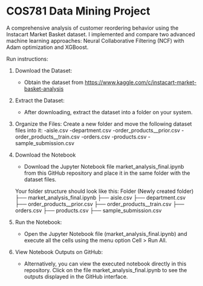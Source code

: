 # COS781 Data Mining Project
A comprehensive analysis of customer reordering behavior using the Instacart Market Basket dataset. I implemented and compare two advanced machine learning approaches: Neural Collaborative Filtering (NCF) with Adam optimization and XGBoost.


Run instructions:
  1. Download the Dataset:
     - Obtain the dataset from https://www.kaggle.com/c/instacart-market-basket-analysis
  
  2. Extract the Dataset:
     - After downloading, extract the dataset into a folder on your system.
      
  3. Organize the Files:
     Create a new folder and move the following dataset files into it:
    -aisle.csv
    -department.csv
    -order_products__prior.csv
    -order_products__train.csv
    -orders.csv
    -products.csv
    -sample_submission.csv

  4. Download the Notebook
     - Download the Jupyter Notebook file market_analysis_final.ipynb from this GitHub repository and place it in the same folder with the dataset files.

     Your folder structure should look like this:
      Folder (Newly created folder)
      ├── market_analysis_final.ipynb
      ├── aisle.csv
      ├── department.csv
      ├── order_products__prior.csv
      ├── order_products__train.csv
      ├── orders.csv
      ├── products.csv
      ├── sample_submission.csv

  5. Run the Notebook:
     - Open the Jupyter Notebook file (market_analysis_final.ipynb) and execute all the cells using the menu option Cell > Run All.

  6. View Notebook Outputs on GitHub:
     - Alternatively, you can view the executed notebook directly in this repository. Click on the file market_analysis_final.ipynb to see the outputs displayed in the GitHub interface.
